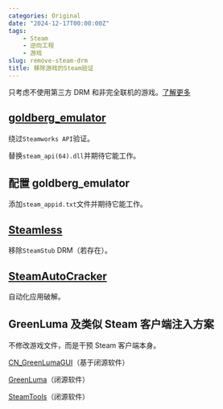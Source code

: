 ```yaml
---
categories: Original
date: "2024-12-17T00:00:00Z"
tags:
    - Steam
    - 逆向工程
    - 游戏
slug: remove-steam-drm
title: 移除游戏的Steam验证
---
```


只考虑不使用第三方 DRM 和非完全联机的游戏。[了解更多](https://rentry.org/pgames)

## [goldberg_emulator](https://gitlab.com/Mr_Goldberg/goldberg_emulator)

绕过`Steamworks API`验证。

替换`steam_api(64).dll`并期待它能工作。

## 配置 goldberg_emulator

添加`steam_appid.txt`文件并期待它能工作。

## [Steamless](https://github.com/atom0s/Steamless)

移除`SteamStub` DRM（若存在）。

## [SteamAutoCracker](https://github.com/BigBoiCJ/SteamAutoCracker)

自动化应用破解。

## GreenLuma 及类似 Steam 客户端注入方案

不修改游戏文件，而是干预 Steam 客户端本身。

[CN_GreenLumaGUI](https://github.com/clinlx/CN_GreenLumaGUI)（基于闭源软件）

[GreenLuma](https://cs.rin.ru/forum/viewtopic.php?f=10&t=103709)（闭源软件）

[SteamTools](https://steamtools.net/)（闭源软件）
